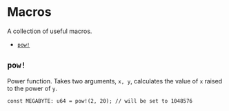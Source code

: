 # Macros

A collection of useful macros.

- [`pow!`](#pow)

## `pow!`

Power function. Takes two arguments, `x, y`, calculates the value of `x` raised to the power of `y`.

```cairo
const MEGABYTE: u64 = pow!(2, 20); // will be set to 1048576
```
